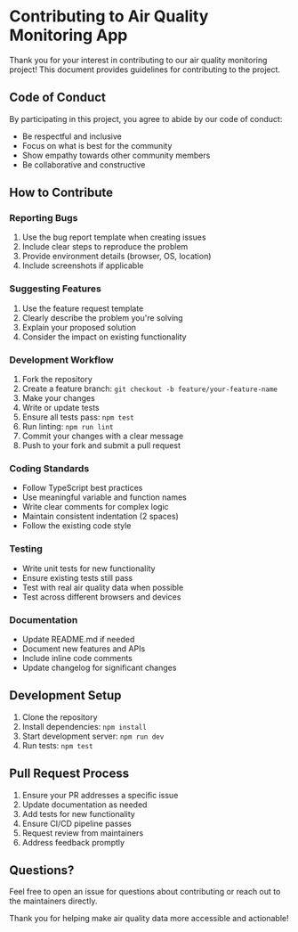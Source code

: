 # Contributing to Air Quality Monitoring App

Thank you for your interest in contributing to our air quality monitoring project! This document provides guidelines for contributing to the project.

## Code of Conduct

By participating in this project, you agree to abide by our code of conduct:
- Be respectful and inclusive
- Focus on what is best for the community
- Show empathy towards other community members
- Be collaborative and constructive

## How to Contribute

### Reporting Bugs

1. Use the bug report template when creating issues
2. Include clear steps to reproduce the problem
3. Provide environment details (browser, OS, location)
4. Include screenshots if applicable

### Suggesting Features

1. Use the feature request template
2. Clearly describe the problem you're solving
3. Explain your proposed solution
4. Consider the impact on existing functionality

### Development Workflow

1. Fork the repository
2. Create a feature branch: `git checkout -b feature/your-feature-name`
3. Make your changes
4. Write or update tests
5. Ensure all tests pass: `npm test`
6. Run linting: `npm run lint`
7. Commit your changes with a clear message
8. Push to your fork and submit a pull request

### Coding Standards

- Follow TypeScript best practices
- Use meaningful variable and function names
- Write clear comments for complex logic
- Maintain consistent indentation (2 spaces)
- Follow the existing code style

### Testing

- Write unit tests for new functionality
- Ensure existing tests still pass
- Test with real air quality data when possible
- Test across different browsers and devices

### Documentation

- Update README.md if needed
- Document new features and APIs
- Include inline code comments
- Update changelog for significant changes

## Development Setup

1. Clone the repository
2. Install dependencies: `npm install`
3. Start development server: `npm run dev`
4. Run tests: `npm test`

## Pull Request Process

1. Ensure your PR addresses a specific issue
2. Update documentation as needed
3. Add tests for new functionality
4. Ensure CI/CD pipeline passes
5. Request review from maintainers
6. Address feedback promptly

## Questions?

Feel free to open an issue for questions about contributing or reach out to the maintainers directly.

Thank you for helping make air quality data more accessible and actionable!